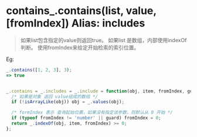# contains_.contains(list, value, [fromIndex]) Alias: includes 
> 如果list包含指定的value则返回true。
> 如果list 是数组，内部使用indexOf判断。
> 使用fromIndex来给定开始检索的索引位置。

Eg:
```js
_.contains([1, 2, 3], 3);
=> true
```

```js

_.contains = _.includes = _.include = function(obj, item, fromIndex, guard) {
  /* 如果是对象 返回 value组成的数组 */
  if (!isArrayLike(obj)) obj = _.values(obj);

  /* formIndex 表示 查询起始位置，如果没有指定该参数，则默认从 0 开始 */
  if (typeof fromIndex != 'number' || guard) fromIndex = 0;
  return _.indexOf(obj, item, fromIndex) >= 0;
};
```